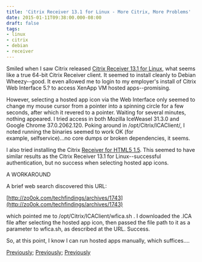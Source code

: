 ```yaml
---
title: 'Citrix Receiver 13.1 for Linux - More Citrix, More Problems'
date: 2015-01-11T09:38:00.000-08:00
draft: false
tags: 
- linux
- citrix
- debian
- receiver
---
```


Smiled when I saw Citrix released [Citrix Receiver 13.1 for Linux](http://www.citrix.com/downloads/citrix-receiver/linux/receiver-for-linux-131.html), what seems like a true 64-bit Citrix Receiver client. It seemed to install cleanly to Debian Wheezy--good. It even allowed me to login to my employer's install of Citrix Web Interface 5.? to access XenApp VM hosted apps--promising.  
  
However, selecting a hosted app icon via the Web Interface only seemed to change my mouse cursor from a pointer into a spinning circle for a few seconds, after which it revered to a pointer. Waiting for several minutes, nothing appeared. I tried access in both Mozilla IceWeasel 31.3.0 and Google Chrome 37.0.2062.120. Poking around in /opt/Citrix/ICAClient/, I noted running the binaries seemed to work OK (for example, selfservice)...no core dumps or broken dependencies, it seems.  
  
I also tried installing the Citrix [Receiver for HTML5 1.5](http://www.citrix.com/downloads/citrix-receiver/html5/receiver-for-html5-15.html). This seemed to have similar results as the Citrix Receiver 13.1 for Linux--successful authentication, but no success when selecting hosted app icons.  
  
A WORKAROUND  
  
A brief web search discovered this URL:  
  
[http://zo0ok.com/techfindings/archives/1743](http://zo0ok.com/techfindings/archives/1743)  
  
which pointed me to /opt/Citrix/ICAClient/wfica.sh . I downloaded the .ICA file after selecting the hosted app icon, then passed the file path to it as a parameter to wfica.sh, as described at the URL. Success.  
  
So, at this point, I know I can run hosted apps manually, which suffices....  
  
[Previously](http://iokevins.blogspot.com/2014/04/linux-debian-citrix-receiver-ssl-error.html); [Previously](http://iokevins.blogspot.com/2012/09/errata-configuring-debian-gnulinux-605.html); [Previously](http://iokevins.blogspot.com/2013/06/configuring-debian-gnulinux-7-wheezy.html)